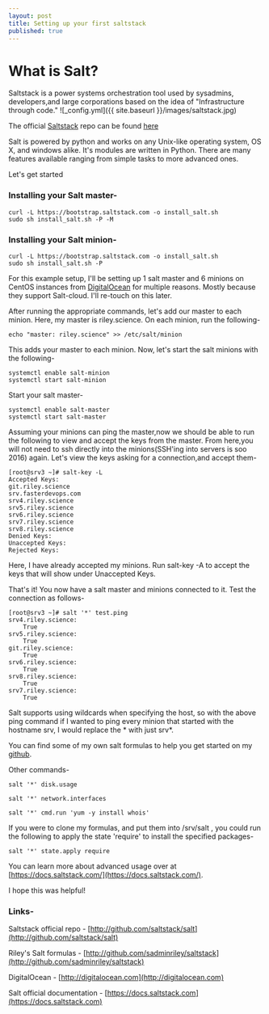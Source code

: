 ```yaml
---
layout: post
title: Setting up your first saltstack
published: true
---
```

# What is Salt?
Saltstack is a power systems orchestration tool used by sysadmins, developers,and large corporations based on the idea of "Infrastructure through code." 
![_config.yml]({{ site.baseurl }}/images/saltstack.jpg)

The official [Saltstack](http://saltstack.com) repo can be found [here](http://github.com/saltstack/salt) 

Salt is powered by python and works on any Unix-like operating system, OS X, and windows alike. It's modules are written in Python. There are many features available ranging from simple tasks to more advanced ones.

Let's get started

### Installing your Salt master-

```
curl -L https://bootstrap.saltstack.com -o install_salt.sh
sudo sh install_salt.sh -P -M
```

### Installing your Salt minion-

```
curl -L https://bootstrap.saltstack.com -o install_salt.sh
sudo sh install_salt.sh -P 
```
For this example setup, I'll be setting up 1 salt master and 6 minions on CentOS instances from [DigitalOcean](http://digitalocean.com) for multiple reasons. Mostly because they support Salt-cloud. I'll re-touch on this later.

After running the appropriate commands, let's add our master to each minion. Here, my master is riley.science. On each minion, run the following-

```
echo "master: riley.science" >> /etc/salt/minion 
```

This adds your master to each minion. Now, let's start the salt minions with the following-

```
systemctl enable salt-minion
systemctl start salt-minion

```

Start your salt master-

```
systemctl enable salt-master
systemctl start salt-master
```

Assuming your minions can ping the master,now we should be able to run the following to view and accept the keys from the master. From here,you will not need to ssh directly into the minions(SSH'ing into servers is soo 2016) again. Let's view the keys asking for a connection,and accept them-

```
[root@srv3 ~]# salt-key -L
Accepted Keys:
git.riley.science
srv.fasterdevops.com
srv4.riley.science
srv5.riley.science
srv6.riley.science
srv7.riley.science
srv8.riley.science
Denied Keys:
Unaccepted Keys:
Rejected Keys:
```

Here, I have already accepted my minions. Run salt-key -A to accept the keys that will show under Unaccepted Keys.

That's it! You now have a salt master and minions connected to it. Test the connection as follows-

```
[root@srv3 ~]# salt '*' test.ping
srv4.riley.science:
    True
srv5.riley.science:
    True
git.riley.science:
    True
srv6.riley.science:
    True
srv8.riley.science:
    True
srv7.riley.science:
    True
```
Salt supports using wildcards when specifying the host, so with the above ping command if I wanted to ping every minion that started with  the hostname srv, I would replace the * with just srv*.

You can find some of my own salt formulas to help you get started on my [github](http://github.com/sadminriley/saltstack). 

Other commands-

```
salt '*' disk.usage

salt '*' network.interfaces 

salt '*' cmd.run 'yum -y install whois'
```

If you were to clone my formulas, and put them into /srv/salt , you could run the following to apply the state 'require' to install the specified packages-

```
salt '*' state.apply require
```


You can learn more about advanced usage over at [https://docs.saltstack.com/](https://docs.saltstack.com/).

I hope this was helpful!

### Links-
Saltstack official repo - [http://github.com/saltstack/salt](http://github.com/saltstack/salt)

Riley's Salt formulas - [http://github.com/sadminriley/saltstack](http://github.com/sadminriley/saltstack)

DigitalOcean - [http://digitalocean.com](http://digitalocean.com)

Salt official documentation - [https://docs.saltstack.com](https://docs.saltstack.com)

